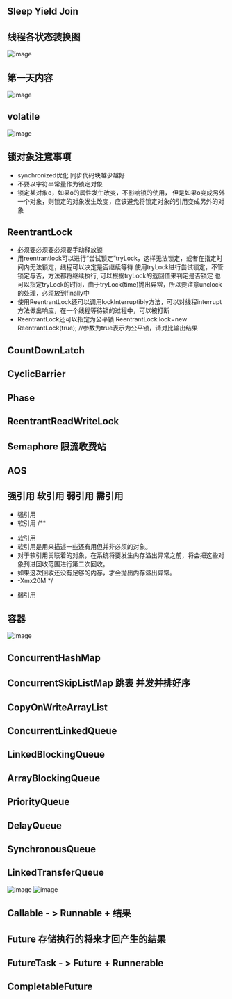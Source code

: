 ## Sleep Yield Join

## 线程各状态装换图
![image](../../images/1.png)
## 第一天内容
![image](../../images/2.png)
## volatile
![image](../../images/3.png)

## 锁对象注意事项
- synchronized优化 同步代码块越少越好
- 不要以字符串常量作为锁定对象
- 锁定某对象o，如果o的属性发生改变，不影响锁的使用， 但是如果o变成另外一个对象，则锁定的对象发生改变，应该避免将锁定对象的引用变成另外的对象

## ReentrantLock
- 必须要必须要必须要手动释放锁
- 用reentrantlock可以进行“尝试锁定”tryLock，这样无法锁定，或者在指定时间内无法锁定，线程可以决定是否继续等待
  使用tryLock进行尝试锁定，不管锁定与否，方法都将继续执行,
  可以根据tryLock的返回值来判定是否锁定
  也可以指定tryLock的时间，由于tryLock(time)抛出异常，所以要注意unclock的处理，必须放到finally中
- 使用ReentrantLock还可以调用lockInterruptibly方法，可以对线程interrupt方法做出响应，在一个线程等待锁的过程中，可以被打断
- ReentrantLock还可以指定为公平锁 ReentrantLock lock=new ReentrantLock(true); //参数为true表示为公平锁，请对比输出结果

## CountDownLatch
## CyclicBarrier
## Phase
## ReentrantReadWriteLock
## Semaphore 限流收费站
## AQS 
## 强引用 软引用 弱引用 需引用
- 强引用
- 软引用
/**
 * 软引用
 * 软引用是用来描述一些还有用但并非必须的对象。
 * 对于软引用关联着的对象，在系统将要发生内存溢出异常之前，将会把这些对象列进回收范围进行第二次回收。
 * 如果这次回收还没有足够的内存，才会抛出内存溢出异常。
 * -Xmx20M
 */
- 弱引用

## 容器
![image](../../images/4.png)

## ConcurrentHashMap
## ConcurrentSkipListMap 跳表 并发并排好序
## CopyOnWriteArrayList
## ConcurrentLinkedQueue
## LinkedBlockingQueue
## ArrayBlockingQueue
## PriorityQueue
## DelayQueue
## SynchronousQueue
## LinkedTransferQueue
![image](../../images/5.png)
![image](../../images/7.png)

## Callable - > Runnable + 结果
## Future 存储执行的将来才回产生的结果
## FutureTask - > Future + Runnerable
## CompletableFuture



